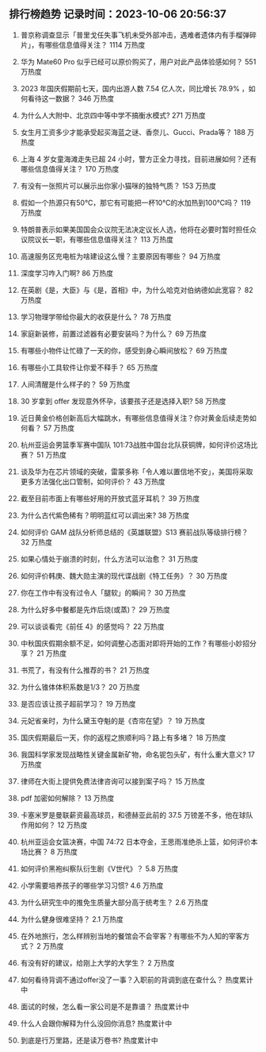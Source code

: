 
## 排行榜趋势 记录时间：2023-10-06 20:56:37
  
  1. 普京称调查显示「普里戈任失事飞机未受外部冲击，遇难者遗体内有手榴弹碎片」，有哪些信息值得关注？ 1114 万热度
    
  2. 华为 Mate60 Pro 似乎已经可以原价购买了，用户对此产品体验感如何？ 551 万热度
    
  3. 2023 年国庆假期前七天，国内出游人数 7.54 亿人次，同比增长 78.9% ，如何看待这一数据？ 346 万热度
    
  4. 为什么人大附中、北京四中等中学不搞衡水模式? 271 万热度
    
  5. 女生月工资多少才能承受起买海蓝之谜、香奈儿、Gucci、Prada等？ 188 万热度
    
  6. 上海 4 岁女童海滩走失已超 24 小时，警方正全力寻找，目前进展如何？还有哪些信息值得关注？ 170 万热度
    
  7. 有没有一张照片可以展示出你家小猫咪的独特气质？ 153 万热度
    
  8. 假如一个热源只有50℃，那它有可能把一杯10℃的水加热到100℃吗？ 119 万热度
    
  9. 特朗普表示如果美国国会众议院无法决定议长人选，他将在必要时暂时担任众议院议长一职，有哪些信息值得关注？ 113 万热度
    
  10. 高速服务区充电桩为啥建设这么慢？主要原因有哪些？ 94 万热度
    
  11. 深度学习咋入门啊? 86 万热度
    
  12. 在英剧《是，大臣》与《是，首相》中，为什么哈克对伯纳德如此宽容？ 82 万热度
    
  13. 学习物理学带给你最大的收获是什么？ 78 万热度
    
  14. 家庭新装修，前置过滤器有必要安装吗？为什么？ 69 万热度
    
  15. 有哪些小物件让忙碌了一天的你，感受到身心瞬间放松？ 69 万热度
    
  16. 有哪些小工具软件让你爱不释手？ 65 万热度
    
  17. 人间清醒是什么样子的？ 59 万热度
    
  18. 30 岁拿到 offer 发现意外怀孕，该要孩子还是选择入职? 58 万热度
    
  19. 近日黄金价格创新高后大幅跳水，有哪些信息值得关注？你对黄金后续走势如何看？ 57 万热度
    
  20. 杭州亚运会男篮季军赛中国队 101:73战胜中国台北队获铜牌，如何评价这场比赛？ 51 万热度
    
  21. 谈及华为在芯片领域的突破，雷蒙多称「令人难以置信地不安」，美国将采取更多方法强化出口管制，如何评价？ 43 万热度
    
  22. 截至目前市面上有哪些好用的开放式蓝牙耳机？ 39 万热度
    
  23. 为什么古代紫色稀有？明明蓝红可以调出来? 38 万热度
    
  24. 如何评价 GAM 战队分析师总结的《英雄联盟》S13 赛前战队等级排行榜？ 32 万热度
    
  25. 如果心情处于崩溃的时刻，什么方法可以治愈？ 31 万热度
    
  26. 如何评价韩庚、魏大勋主演的现代谍战剧《特工任务》？ 30 万热度
    
  27. 你在工作中有没有过令人「腿软」的瞬间？ 30 万热度
    
  28. 为什么好多中餐都是先炸后烧(或蒸)？ 29 万热度
    
  29. 可以谈谈看完《前任 4》的感觉吗？ 22 万热度
    
  30. 中秋国庆假期余额不足，如何调整心态面对即将开始的工作？有哪些小妙招分享？ 21 万热度
    
  31. 书荒了，有没有什么推荐的书？ 21 万热度
    
  32. 为什么锥体体积系数是1/3？ 20 万热度
    
  33. 是否应该让孩子超前学习？ 19 万热度
    
  34. 元妃省亲时，为什么黛玉夺魁的是《杏帘在望》？ 19 万热度
    
  35. 国庆假期最后一天，你的返程之旅顺利吗？路上有多堵？ 18 万热度
    
  36. 我国科学家发现战略性关键金属新矿物，命名铌包头矿，有什么重大意义? 17 万热度
    
  37. 律师在大街上提供免费法律咨询可以接到案子吗？ 15 万热度
    
  38. pdf 加密如何解除？ 13 万热度
    
  39. 卡塞米罗是曼联薪资最高球员，和德赫亚此前的 37.5 万镑差不多，他在球队作用如何？ 12 万热度
    
  40. 杭州亚运会女篮决赛，中国 74:72 日本夺金，王思雨准绝杀上篮，如何评价本场比赛？ 8 万热度
    
  41. 如何评价黑袍纠察队衍生剧《V世代》？ 5.8 万热度
    
  42. 小学需要培养孩子的哪些学习习惯? 4.6 万热度
    
  43. 为什么研究生中的推免生质量大部分高于统考生？ 2.6 万热度
    
  44. 为什么健身很难坚持？ 2.1 万热度
    
  45. 在外地旅行，怎么样辨别当地的餐馆会不会宰客？有哪些不为人知的宰客方式？ 2 万热度
    
  46. 有没有好的建议，给刚上大学的大学生？ 2 万热度
    
  47. 如何看待背调不通过offer没了一事？入职前的背调到底在查什么？ 热度累计中
    
  48. 面试的时候，怎么看一家公司是不是靠谱？ 热度累计中
    
  49. 什么人会跟你解释为什么没回你消息? 热度累计中
    
  50. 到底是行万里路，还是读万卷书? 热度累计中
    